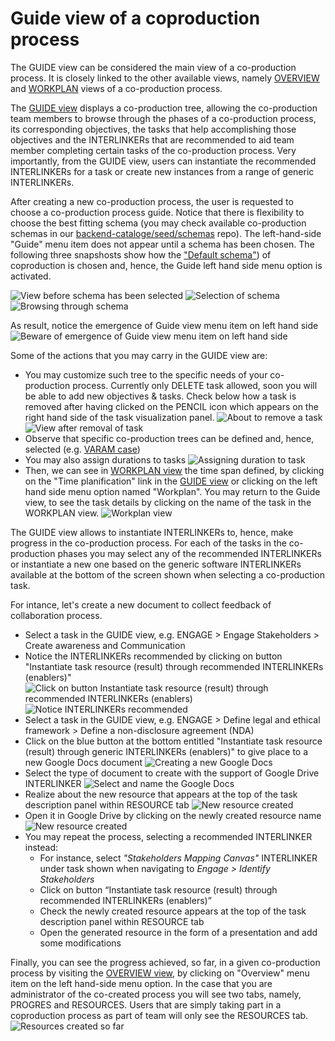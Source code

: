 # Guide view of a coproduction process

The GUIDE view can be considered the main view of a co-production process. It is closely linked to the other available views, namely [OVERVIEW](/docs/en/coproductionprocess-overview.html) and [WORKPLAN](/docs/en/coproductionprocess-workplan.html) views of a co-production process. 

The [GUIDE view](/docs/en/coproductionprocess-guide.html) displays a co-production tree, allowing the co-production team members to browse through the phases of a co-production process, its corresponding objectives, the tasks that help accomplishing those objectives and the INTERLINKERs that are recommended to aid team member completing certain tasks of the co-production process. Very importantly, from the GUIDE view, users can instantiate the recommended INTERLINKERs for a task or create new instances from a range of generic INTERLINKERs.

After creating a new co-production process, the user is requested to choose a co-production process guide. Notice that there is flexibility to choose the best fitting schema (you may check available co-production schemas in our [backend-cataloge/seed/schemas](https://github.com/interlink-project/backend-coproduction/tree/master/seed/schemas) repo). The left-hand-side "Guide" menu item does not appear until a schema has been chosen. The following three snapshosts show how the ["Default schema"](https://github.com/interlink-project/interlinkers-data/tree/master/schemas/default)) of coproduction is chosen and, hence, the Guide left hand side menu option is activated. 

   ![View before schema has been selected](images/guideview-defineschema0.png)
   ![Selection of schema](images/guideview-defineschema1.png)
   ![Browsing through schema](images/guideview-defineschema2.png)
   
As result, notice the emergence of Guide view menu item on left hand side ![Beware of emergence of Guide view menu item on left hand side](images/guideview-menuitememergence.png)

Some of the actions that you may carry in the GUIDE view are: 
   - You may customize such tree to the specific needs of your co-production process. Currently only DELETE task allowed, soon you will be able to add new objectives & tasks. Check below how a task is removed after having clicked on the PENCIL icon which appears on the right hand side of the task visualization panel.
   ![About to remove a task](images/guideview-removetask.png)
   ![View after removal of task](images/guideview-after-taskremoval.png)
   - Observe that specific co-production trees can be defined and, hence, selected (e.g. [VARAM case](https://github.com/interlink-project/interlinkers-data/tree/master/schemas/servicedescriptionenhancement))
   - You may also assign durations to tasks
   ![Assigning duration to task](images/guideview-assignduration.png)
   - Then, we can see in [WORKPLAN view](/docs/en/coproductionprocess-workplan.html) the time span defined, by clicking on the "Time planification" link in the [GUIDE view](/docs/en/coproductionprocess-guide.html) or clicking on the left hand side menu option named "Workplan". You may return to the Guide view, to see the task details by clicking on the name of the task in the WORKPLAN view. 
   ![Workplan view](images/workplanview-taskduration.png)
   
   
The GUIDE view allows to instantiate INTERLINKERs to, hence, make progress in the co-production process. For each of the tasks in the co-production phases you may select any of the recommended INTERLINKERs or instantiate a new one based on the generic software INTERLINKERs available at the bottom of the screen shown when selecting a co-production task. 

For intance, let's create a new document to collect feedback of collaboration process.
- Select a task in the GUIDE view, e.g. ENGAGE > Engage Stakeholders > Create awareness and Communication
- Notice the INTERLINKERs recommended by clicking on button "Instantiate task resource (result) through recommended INTERLINKERs (enablers)"
        ![Click on button Instantiate task resource (result) through recommended INTERLINKERs (enablers)](images/catalogueview-recommendedinterlinkers0.png)
	![Notice INTERLINKERs recommended](images/catalogueview-recommendedinterlinkers.png)
- Select a task in the GUIDE view, e.g. ENGAGE > Define legal and ethical framework > Define a non-disclosure agreement (NDA)
- Click on the blue button at the bottom entitled "Instantiate task resource (result) through generic INTERLINKERs (enablers)" to give place to a new Google Docs document
	![Creating a new Google Docs](images/guideview-genericINTERLINKERinstantiation.png)
- Select the type of document to create with the support of Google Drive INTERLINKER
	![Select and name the Google Docs](images/googledrive-interlinker-init.png)
- Realize about the new resource that appears at the top of the task description panel within RESOURCE tab
	![New resource created](images/guideview-newresource-created.png)
- Open it in Google Drive by clicking on the newly created resource name
	![New resource created](images/googledrive-viewdocument.png)
- You may repeat the process, selecting a recommended INTERLINKER instead:
	- For instance, select *"Stakeholders Mapping Canvas"* INTERLINKER under task shown when navigating to *Engage > Identify Stakeholders*  
	- Click on button “Instantiate task resource (result) through recommended INTERLINKERs (enablers)”
	- Check the newly created resource appears at the top of the task description panel within RESOURCE tab
	- Open the generated resource in the form of a presentation and add some modifications
	
Finally, you can see the progress achieved, so far, in a given co-production process by visiting the [OVERVIEW view](/docs/en/coproductionprocess-overview.html), by clicking on "Overview" menu item on the left hand-side menu option. In the case that you are administrator of the co-created process you will see two tabs, namely, PROGRES and RESOURCES. Users that are simply taking part in a coproduction process as part of team will only see the RESOURCES tab. 
	![Resources created so far](images/coproductionproces-overview-NDA.png)
	
